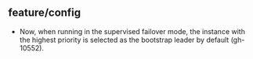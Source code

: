 ## feature/config

- Now, when running in the supervised failover mode, the instance
  with the highest priority is selected as the bootstrap leader by
  default (gh-10552).
